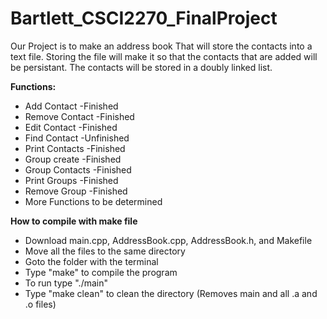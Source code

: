 # Bartlett_CSCI2270_FinalProject

Our Project is to make an address book That will store the contacts into a text file.
Storing the file will make it so that the contacts that are added will be persistant.
The contacts will be stored in a doubly linked list.

**Functions:**

- Add Contact -Finished
- Remove Contact -Finished
- Edit Contact -Finished
- Find Contact -Unfinished
- Print Contacts -Finished
- Group create -Finished
- Group Contacts -Finished
- Print Groups -Finished
- Remove Group -Finished
- More Functions to be determined

**How to compile with make file**

- Download main.cpp, AddressBook.cpp, AddressBook.h, and Makefile
- Move all the files to the same directory
- Goto the folder with the terminal
- Type "make" to compile the program
- To run type "./main"
- Type "make clean" to clean the directory (Removes main and all .a and .o files)
